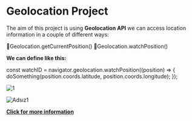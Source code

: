 # Geolocation Project

The aim of this project is using **Geolocation API** we can access location information in a couple of different ways:

🎯Geolocation.getCurrentPosition()
🎯Geolocation.watchPosition()

**We can define like this:**

const watchID = navigator.geolocation.watchPosition((position) => {
  doSomething(position.coords.latitude, position.coords.longitude);
});

![1](https://user-images.githubusercontent.com/37474673/103811123-7a648f00-506d-11eb-9617-93ff820e8196.png)

![Adsız1](https://user-images.githubusercontent.com/37474673/103811267-b5ff5900-506d-11eb-9fec-3590c7452f7b.png)


**[Click for more information](https://developer.mozilla.org/en-US/docs/Web/API/Geolocation_API/Using_the_Geolocation_API)**
